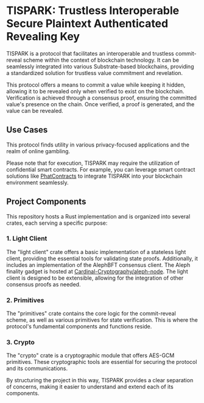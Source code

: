 # TISPARK: Trustless Interoperable Secure Plaintext Authenticated Revealing Key

TISPARK is a protocol that facilitates an interoperable and trustless commit-reveal scheme within the context of blockchain technology. It can be seamlessly integrated into various Substrate-based blockchains, providing a standardized solution for trustless value commitment and revelation.

This protocol offers a means to commit a value while keeping it hidden, allowing it to be revealed only when verified to exist on the blockchain. Verification is achieved through a consensus proof, ensuring the committed value's presence on the chain. Once verified, a proof is generated, and the value can be revealed.

## Use Cases
This protocol finds utility in various privacy-focused applications and the realm of online gambling.

Please note that for execution, TISPARK may require the utilization of confidential smart contracts. For example, you can leverage smart contract solutions like [PhatContracts](https://phala.network/phat-contract) to integrate TISPARK into your blockchain environment seamlessly.

## Project Components
This repository hosts a Rust implementation and is organized into several crates, each serving a specific purpose:

### 1. Light Client
The "light client" crate offers a basic implementation of a stateless light client, providing the essential tools for validating state proofs. Additionally, it includes an implementation of the AlephBFT consensus client. The Aleph finality gadget is hosted at [Cardinal-Cryptography/aleph-node](https://github.com/Cardinal-Cryptography/aleph-node/tree/main/finality-aleph). The light client is designed to be extensible, allowing for the integration of other consensus proofs as needed.

### 2. Primitives
The "primitives" crate contains the core logic for the commit-reveal scheme, as well as various primitives for state verification. This is where the protocol's fundamental components and functions reside.

### 3. Crypto
The "crypto" crate is a cryptographic module that offers AES-GCM primitives. These cryptographic tools are essential for securing the protocol and its communications.

By structuring the project in this way, TISPARK provides a clear separation of concerns, making it easier to understand and extend each of its components.
